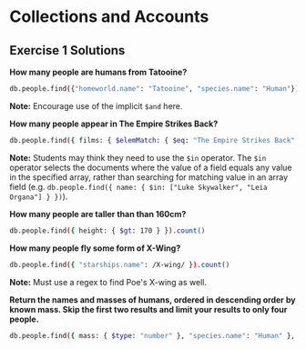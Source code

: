 # Collections and Accounts

## Exercise 1 Solutions

**How many people are humans from Tatooine?**

```bash
db.people.find({"homeworld.name": "Tatooine", "species.name": "Human"}).count()
```

**Note:** Encourage use of the implicit `$and` here.

**How many people appear in The Empire Strikes Back?**

```bash
db.people.find({ films: { $elemMatch: { $eq: "The Empire Strikes Back" } } }).count()
```

**Note:** Students may think they need to use the `$in` operator. The `$in` operator selects the documents where the value of a field equals any value in the specified array, rather than searching for matching value in an array field (e.g. `db.people.find({ name: { $in: ["Luke Skywalker", "Leia Organa"] } })`).

**How many people are taller than than 160cm?**

```bash
db.people.find({ height: { $gt: 170 } }).count()
```

**How many people fly some form of X-Wing?**

```bash
db.people.find({ "starships.name": /X-wing/ }).count()
```

**Note:** Must use a regex to find Poe's X-wing as well.

**Return the names and masses of humans, ordered in descending order by known mass. Skip the first two results and limit your results to only four people.**

```bash
db.people.find({ mass: { $type: "number" }, "species.name": "Human" }, { _id: 0, name: 1, mass: 1 }).sort({mass: -1}).skip(2).limit(4).pretty()
```
